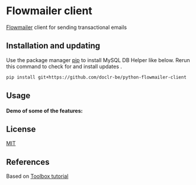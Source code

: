 # Flowmailer client
[Flowmailer](https://flowmailer.com/) client for sending transactional emails 

## Installation and updating
Use the package manager [pip](https://pip.pypa.io/en/stable/) to install MySQL DB Helper like below.
Rerun this command to check for and install  updates .
```bash
pip install git+https://github.com/doclr-be/python-flowmailer-client
```

## Usage


#### Demo of some of the features:


## License
[MIT](https://choosealicense.com/licenses/mit/)

## References
Based on [Toolbox tutorial](https://github.com/mike-huls/toolbox)
